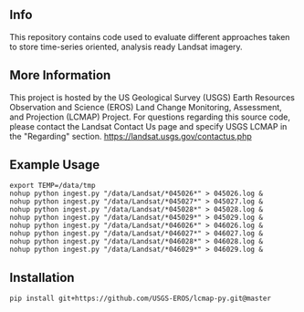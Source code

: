 ## Info

This repository contains code used to evaluate different approaches taken
to store time-series oriented, analysis ready Landsat imagery.

## More Information

This project is hosted by the US Geological Survey (USGS) Earth Resources Observation
and Science (EROS) Land Change Monitoring, Assessment, and Projection (LCMAP) Project.
For questions regarding this source code, please contact the Landsat Contact Us page
and specify USGS LCMAP in the "Regarding" section. https://landsat.usgs.gov/contactus.php


## Example Usage

```
export TEMP=/data/tmp
nohup python ingest.py "/data/Landsat/*045026*" > 045026.log &
nohup python ingest.py "/data/Landsat/*045027*" > 045027.log &
nohup python ingest.py "/data/Landsat/*045028*" > 045028.log &
nohup python ingest.py "/data/Landsat/*045029*" > 045029.log &
nohup python ingest.py "/data/Landsat/*046026*" > 046026.log &
nohup python ingest.py "/data/Landsat/*046027*" > 046027.log &
nohup python ingest.py "/data/Landsat/*046028*" > 046028.log &
nohup python ingest.py "/data/Landsat/*046029*" > 046029.log &
```

## Installation

```
pip install git+https://github.com/USGS-EROS/lcmap-py.git@master
```